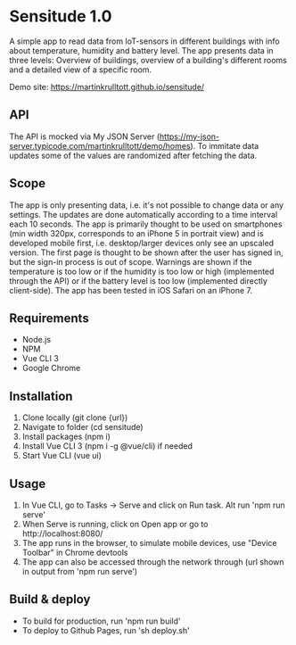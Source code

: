 # Sensitude 1.0

A simple app to read data from IoT-sensors in different buildings with info about temperature, humidity and battery level. The app presents data in three levels: Overview of buildings, overview of a building's different rooms and a detailed view of a specific room.

Demo site: https://martinkrulltott.github.io/sensitude/

## API
The API is mocked via My JSON Server (https://my-json-server.typicode.com/martinkrulltott/demo/homes). To immitate data updates some of the values are randomized after fetching the data.

## Scope

The app is only presenting data, i.e. it's not possible to change data or any settings. The updates are done automatically according to a time interval each 10 seconds. The app is primarily thought to be used on smartphones (min width 320px, corresponds to an iPhone 5 in portrait view) and is developed mobile first, i.e. desktop/larger devices only see an upscaled version. The first page is thought to be shown after the user has signed in, but the sign-in process is out of scope. Warnings are shown if the temperature is too low or if the humidity is too low or high (implemented through the API) or if the battery level is too low (implemented directly client-side). The app has been tested in iOS Safari on an iPhone 7.

## Requirements

* Node.js
* NPM
* Vue CLI 3
* Google Chrome

## Installation

1. Clone locally (git clone {url})
2. Navigate to folder (cd sensitude)
3. Install packages (npm i)
4. Install Vue CLI 3 (npm i -g @vue/cli) if needed
5. Start Vue CLI (vue ui)

## Usage

1. In Vue CLI, go to Tasks -> Serve and click on Run task. Alt run 'npm run serve'
2. When Serve is running, click on Open app or go to http://localhost:8080/
3. The app runs in the browser, to simulate mobile devices, use "Device Toolbar" in Chrome devtools
4. The app can also be accessed through the network through (url shown in output from 'npm run serve')

## Build & deploy

* To build for production, run 'npm run build'
* To deploy to Github Pages, run 'sh deploy.sh'